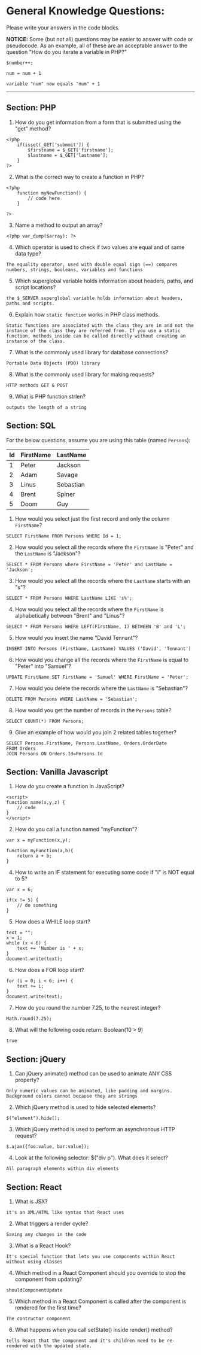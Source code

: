 # General Knowledge Questions:

Please write your answers in the code blocks.

**NOTICE:** Some (but not all) questions may be easier to answer with code or pseudocode. As an example, all of these are an acceptable answer to the question "How do you iterate a variable in PHP?"

```
$number++;
```

```
num = num + 1
```

```
variable "num" now equals "num" + 1
```

-----------------------------------------------------------------------

## Section: PHP

1. How do you get information from a form that is submitted using the "get" method?

```
<?php 
    if(isset(_GET['submmit']) {
        $firstname = $_GET['firstname'];
        $lastname = $_GET['lastname'];
    } 
?>
```

2. What is the correct way to create a function in PHP?

```
<?php 
    function myNewFunction() {
        // code here
    }

?>
```

3. Name a method to output an array?

```
<?php var_dump($array); ?>
```

4. Which operator is used to check if two values are equal and of same data type?

```
The equality operator, used with double equal sign (==) compares numbers, strings, booleans, variables and functions
```

5. Which superglobal variable holds information about headers, paths, and script locations?

```
the $_SERVER superglobal variable holds information about headers, paths and scripts.
```

6. Explain how `static function` works in PHP class methods.

```
Static functions are associated with the class they are in and not the instance of the class they are referred from. If you use a static function, methods inside can be called directly without creating an instance of the class.
```


7. What is the commonly used library for database connections?

```
Portable Data Objects (PDO) library
```

8. What is the commonly used library for making requests?

```
HTTP methods GET & POST
```

9. What is PHP function strlen?

```
outputs the length of a string
```


## Section: SQL

For the below questions, assume you are using this table (named `Persons`):

| Id | FirstName | LastName  |
|----|-----------|-----------|
| 1  | Peter     | Jackson   |
| 2  | Adam      | Savage    |
| 3  | Linus     | Sebastian |
| 4  | Brent     | Spiner    |
| 5  | Doom      | Guy       |

1. How would you select just the first record and only the column `FirstName`?

```
SELECT FirstName FROM Persons WHERE Id = 1;
```

2. How would you select all the records where the `FirstName` is "Peter" and the `LastName` is "Jackson"?

```
SELECT * FROM Persons where FirstName = 'Peter' and LastName = 'Jackson';
```

3. How would you select all the records where the `LastName` starts with an "s"?

```
SELECT * FROM Persons WHERE LastName LIKE 's%';
```

4. How would you select all the records where the `FirstName` is alphabetically between "Brent" and "Linus"?

```
SELECT * FROM Persons WHERE LEFT(FirstName, 1) BETWEEN 'B' and 'L';
```

5. How would you insert the name "David Tennant"?

```
INSERT INTO Persons (FirstName, LastName) VALUES ('David', 'Tennant')
```

6. How would you change all the records where the `FirstName` is equal to "Peter" into "Samuel"?

```
UPDATE FirstName SET FirstName = 'Samuel' WHERE FirstName = 'Peter';
```

7. How would you delete the records where the `LastName` is "Sebastian"?

```
DELETE FROM Persons WHERE LastName = 'Sebastian';
```

8. How would you get the number of records in the `Persons` table?

```
SELECT COUNT(*) FROM Persons;
```

9. Give an example of how would you join 2 related tables together?

```
SELECT Persons.FirstName, Persons.LastName, Orders.OrderDate
FROM Orders
JOIN Persons ON Orders.Id=Persons.Id
```


## Section: Vanilla Javascript

1. How do you create a function in JavaScript?

```
<script>
function name(x,y,z) {
    // code
}
</script>
```

2. How do you call a function named "myFunction"?

```
var x = myFunction(x,y);

function myFunction(a,b){
    return a + b;
}
```

4. How to write an IF statement for executing some code if "i" is NOT equal to 5?

```
var x = 6;

if(x != 5) {
    // do something
}
```

5. How does a WHILE loop start?

```
text = ""; 
x = 1;
while (x < 6) {
    text += 'Number is ' + x;
}
document.write(text);
```

6. How does a FOR loop start?

```
for (i = 0; i < 6; i++) {
    text += i;
}
document.write(text);
```

7. How do you round the number 7.25, to the nearest integer?

```
Math.round(7.25);
```

8. What will the following code return: Boolean(10 > 9)

```
true
```

## Section: jQuery

1. Can jQuery animate() method can be used to animate ANY CSS property?

```
Only numeric values can be animated, like padding and margins.  Background colors cannot because they are strings
```

2. Which jQuery method is used to hide selected elements?

```
$("element").hide();
```

3. Which jQuery method is used to perform an asynchronous HTTP request?

```
$.ajax({foo:value, bar:value});
```

4. Look at the following selector: $("div p"). What does it select?

```
All paragraph elements within div elements

```


## Section: React

1. What is JSX?

```
it's an XML/HTML like syntax that React uses 
```

2. What triggers a render cycle?

```
Saving any changes in the code
```

3. What is a React Hook?

```
It's special function that lets you use components within React without using classes
```

4. Which method in a React Component should you override to stop the component from updating?

```
shouldComponentUpdate
```

5. Which method in a React Component is called after the component is rendered for the first time?

```
The contructor component
```

6. What happens when you call setState() inside render() method?

```
tells React that the component and it's children need to be re-rendered with the updated state.
```
